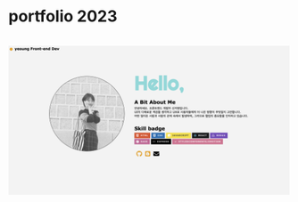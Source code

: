 # portfolio 2023
<br/>
<img src="https://github.com/7uckystrike/portfolio/blob/main/portfolio.png?raw=true">
